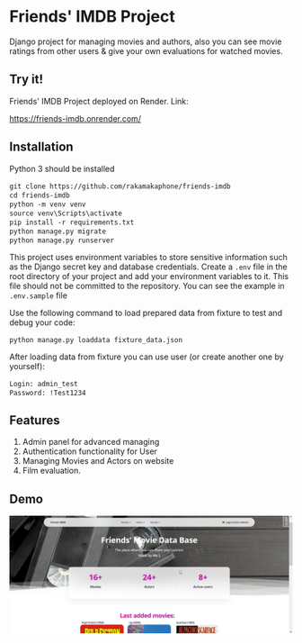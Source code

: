 # Friends' IMDB Project 

Django project for managing movies and authors, 
also you can see movie ratings from other users & 
give your own evaluations for watched movies.

## Try it!

Friends' IMDB Project deployed on Render. Link:

https://friends-imdb.onrender.com/

## Installation

Python 3 should be installed

    git clone https://github.com/rakamakaphone/friends-imdb
    cd friends-imdb
    python -m venv venv
    source venv\Scripts\activate
    pip install -r requirements.txt
    python manage.py migrate
    python manage.py runserver

This project uses environment variables to store sensitive information such as the Django secret key and database credentials.
Create a `.env` file in the root directory of your project and add your environment variables to it. This file should not be committed to the repository.
You can see the example in `.env.sample` file


Use the following command to load prepared data from fixture to test and debug your code:

    python manage.py loaddata fixture_data.json

After loading data from fixture you can use user (or create another one by yourself):

    Login: admin_test
    Password: !Test1234

## Features

1. Admin panel for advanced managing
2. Authentication functionality for User
3. Managing Movies and Actors on website
4. Film evaluation.

## Demo

![demo.png](demo.png)


